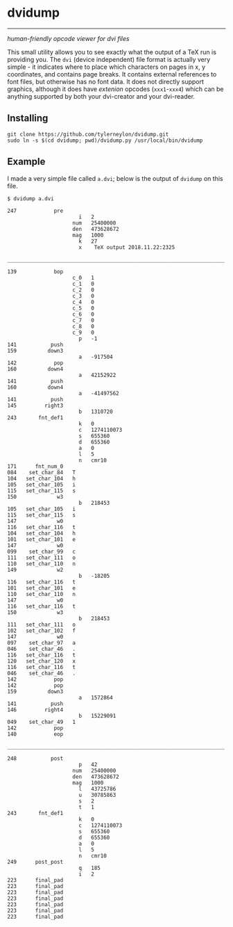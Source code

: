 # dvidump
---
*human-friendly opcode viewer for dvi files*

This small utility allows you to see exactly what the output of a TeX run is
providing you. The `dvi` (device independent) file format is actually very
simple - it indicates where to place which characters on pages in x, y
coordinates, and contains page breaks. It contains external references to font
files, but otherwise has no font data. It does not directly support graphics,
although it does have *extenion* opcodes (`xxx1`-`xxx4`) which can be anything
supported by both your dvi-creator and your dvi-reader.

## Installing

```
git clone https://github.com/tylerneylon/dvidump.git
sudo ln -s $(cd dvidump; pwd)/dvidump.py /usr/local/bin/dvidump
```

## Example

I made a very simple file called `a.dvi`; below is the output of `dvidump`
on this file.

```
$ dvidump a.dvi

247            pre   
                       i   2
                     num   25400000
                     den   473628672
                     mag   1000
                       k   27
                       x    TeX output 2018.11.22:2325

______________________________________________________________________

139            bop   
                     c_0   1
                     c_1   0
                     c_2   0
                     c_3   0
                     c_4   0
                     c_5   0
                     c_6   0
                     c_7   0
                     c_8   0
                     c_9   0
                       p   -1
141           push   
159          down3   
                       a   -917504
142            pop   
160          down4   
                       a   42152922
141           push   
160          down4   
                       a   -41497562
141           push   
145         right3   
                       b   1310720
243       fnt_def1   
                       k   0
                       c   1274110073
                       s   655360
                       d   655360
                       a   0
                       l   5
                       n   cmr10
171      fnt_num_0   
084    set_char_84   T
104   set_char_104   h
105   set_char_105   i
115   set_char_115   s
150             w3   
                       b   218453
105   set_char_105   i
115   set_char_115   s
147             w0   
116   set_char_116   t
104   set_char_104   h
101   set_char_101   e
147             w0   
099    set_char_99   c
111   set_char_111   o
110   set_char_110   n
149             w2   
                       b   -18205
116   set_char_116   t
101   set_char_101   e
110   set_char_110   n
147             w0   
116   set_char_116   t
150             w3   
                       b   218453
111   set_char_111   o
102   set_char_102   f
147             w0   
097    set_char_97   a
046    set_char_46   .
116   set_char_116   t
120   set_char_120   x
116   set_char_116   t
046    set_char_46   .
142            pop   
142            pop   
159          down3   
                       a   1572864
141           push   
146         right4   
                       b   15229091
049    set_char_49   1
142            pop   
140            eop   

______________________________________________________________________

248           post   
                       p   42
                     num   25400000
                     den   473628672
                     mag   1000
                       l   43725786
                       u   30785863
                       s   2
                       t   1
243       fnt_def1   
                       k   0
                       c   1274110073
                       s   655360
                       d   655360
                       a   0
                       l   5
                       n   cmr10
249      post_post   
                       q   185
                       i   2
223      final_pad   
223      final_pad   
223      final_pad   
223      final_pad   
223      final_pad   
223      final_pad   
223      final_pad   
```
